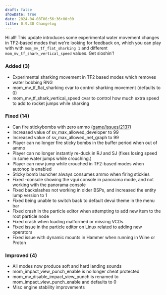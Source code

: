 ```yaml
---
draft: false
showDate: true
date: 2024-04-08T06:56:36+00:00
title: 0.9.30 Changelog
---
```


Hi all! This update introduces some experimental water movement changes in TF2-based modes that we're looking for feedback on, which you can play with with `mom_mv_tf_flat_sharking 1` and different `mom_mv_tf_shark_vertical_speed` values. Get sloshin'!

### Added (3)

- Experimental sharking movement in TF2 based modes which removes water bobbing RNG
- mom_mv_tf_flat_sharking cvar to control sharking movement (defaults to 0)
- mom_mv_tf_shark_vertical_speed cvar to control how much extra speed to add to rocket jumps while sharking
### Fixed (14)

- Can fire stickybombs with zero ammo ([game/issues/2137](https://github.com/momentum-mod/game/issues/2137))
- Increased value of sv_max_allowed_developer to 99
- Increased value of sv_max_allowed_net_graph to 99
- Player can no longer fire sticky bombs in the buffer period when out of ammo
- Player can no longer instantly re-duck in RJ and SJ (fixes losing speed in some water jumps while crouching.)
- Player can now jump while crouched in TF2-based modes when autohop is enabled
- Sticky bomb launcher always consumes ammo when firing stickies
- Fixed -console showing the vgui console in panorama mode, and not working with the panorama console
- Fixed backslashes not working in older BSPs, and increased the entity lump version to 1
- Fixed being unable to switch back to default devui theme in the menu bar
- Fixed crash in the particle editor when attempting to add new item to the root particle node
- Fixed crash when loading malformed or missing VCDs
- Fixed issue in the particle editor on Linux related to adding new operators
- Fixed issue with dynamic mounts in Hammer when running in Wine or Proton
### Improved (4)

- All modes now produce soft and hard landing sounds
- mom_impact_view_punch_enable is no longer cheat protected
- mom_mv_disable_impact_view_punch is renamed to mom_impact_view_punch_enable and defaults to 0
- Misc engine stability improvements
